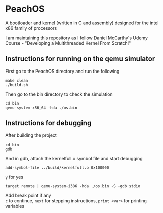 # PeachOS

A bootloader and kernel (written in C and assembly) designed for the intel x86 family of processors

I am maintaining this repository as I follow Daniel McCarthy's Udemy Course - "Developing a Multithreaded Kernel From Scratch!"

## Instructions for running on the qemu simulator

First go to the PeachOS directory and run the following

```
make clean
./build.sh
```

Then go to the bin directory to check the simulation
```
cd bin
qemu-system-x86_64 -hda ./os.bin
```
## Instructions for debugging

After building the project 
```
cd bin
gdb
```
And in gdb, attach the kernelfull.o symbol file and start debugging
```
add-symbol-file ../build/kernelfull.o 0x100000
```
```y``` for yes
```
target remote | qemu-system-i386 -hda ./os.bin -S -gdb stdio
```
Add break point if any  
```c``` to continue, ```next``` for stepping instructions, ```print <var>``` for printing variables
